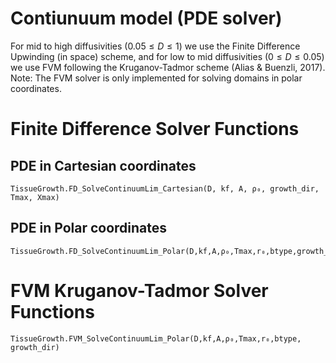 # Contiunuum model (PDE solver)

For mid to high diffusivities ($0.05\leq D \leq 1$) we use the Finite Difference Upwinding (in space) scheme, and for low to mid diffusivities ($0\leq D \leq 0.05$) we use FVM following the Kruganov-Tadmor scheme (Alias & Buenzli, 2017). Note: The FVM solver is only implemented for solving domains in polar coordinates.

# Finite Difference Solver Functions
## PDE in Cartesian coordinates
```@docs
TissueGrowth.FD_SolveContinuumLim_Cartesian(D, kf, A, ρ₀, growth_dir, Tmax, Xmax)
```

## PDE in Polar coordinates
```@docs
TissueGrowth.FD_SolveContinuumLim_Polar(D,kf,A,ρ₀,Tmax,r₀,btype,growth_dir)
```

# FVM Kruganov-Tadmor Solver Functions
```@docs
TissueGrowth.FVM_SolveContinuumLim_Polar(D,kf,A,ρ₀,Tmax,r₀,btype, growth_dir)
```